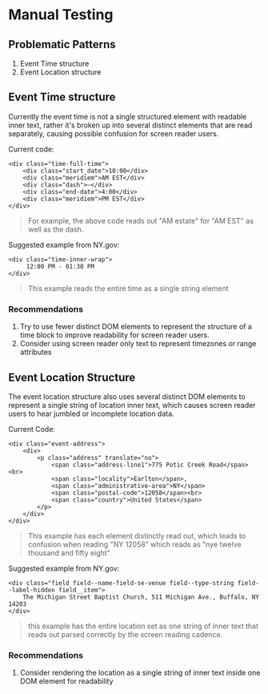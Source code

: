 # Manual Testing 
## Problematic Patterns
1. Event Time structure
2. Event Location structure 

## Event Time structure
Currently the event time is not a single structured element with readable inner text, rather it's broken up into several distinct elements that are read separately, causing possible confusion for screen reader users.

Current code:
```
<div class="time-full-time">
    <div class="start_date">10:00</div>
    <div class="meridiem">AM EST</div>
    <div class="dash">—</div>
    <div class="end-date">4:00</div>
    <div class="meridiem">PM EST</div>
</div>
```
> For example, the above code reads out "AM estate" for "AM EST" as well as the dash.

Suggested example from NY.gov:
```
<div class="time-inner-wrap">
     12:00 PM - 01:30 PM
</div>
```
> This example reads the entire time as a single string element

### Recommendations
1. Try to use fewer distinct DOM elements to represent the structure of a time block to improve readability for screen reader users.
2. Consider using screen reader only text to represent timezones or range attributes

## Event Location Structure
The event location structure also uses several distinct DOM elements to represent a single string of location inner text, which causes screen reader users to hear jumbled or incomplete location data. 

Current Code:
```
<div class="event-address">
    <div>
        <p class="address" translate="no">
            <span class="address-line1">775 Potic Creek Road</span><br>
            <span class="locality">Earlton</span>, 
            <span class="administrative-area">NY</span> 
            <span class="postal-code">12058</span><br>
            <span class="country">United States</span>
        </p>
    </div>
</div>
```
> This example has each element distinctly read out, which leads to confusion when reading "NY 12058" which reads as "nye twelve thousand and fifty eight" 

Suggested example from NY.gov:
```
<div class="field field--name-field-se-venue field--type-string field--label-hidden field__item">
    The Michigan Street Baptist Church, 511 Michigan Ave., Buffalo, NY 14203
</div>
```
> this example has the entire location set as one string of inner text that reads out parsed correctly by the screen reading cadence. 

### Recommendations
1. Consider rendering the location as a single string of inner text inside one DOM element for readability
